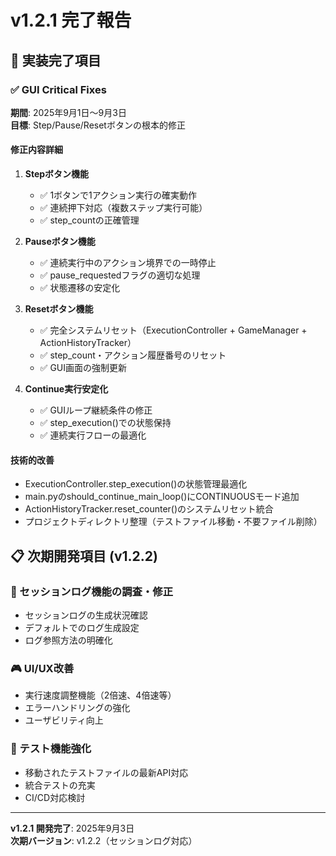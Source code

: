 # v1.2.1 完了報告

## 🎯 実装完了項目

### ✅ GUI Critical Fixes
**期間**: 2025年9月1日〜9月3日  
**目標**: Step/Pause/Resetボタンの根本的修正

#### 修正内容詳細
1. **Stepボタン機能**
   - ✅ 1ボタンで1アクション実行の確実動作
   - ✅ 連続押下対応（複数ステップ実行可能）
   - ✅ step_countの正確管理

2. **Pauseボタン機能**  
   - ✅ 連続実行中のアクション境界での一時停止
   - ✅ pause_requestedフラグの適切な処理
   - ✅ 状態遷移の安定化

3. **Resetボタン機能**
   - ✅ 完全システムリセット（ExecutionController + GameManager + ActionHistoryTracker）
   - ✅ step_count・アクション履歴番号のリセット
   - ✅ GUI画面の強制更新

4. **Continue実行安定化**
   - ✅ GUIループ継続条件の修正
   - ✅ step_execution()での状態保持
   - ✅ 連続実行フローの最適化

#### 技術的改善
- ExecutionController.step_execution()の状態管理最適化
- main.pyのshould_continue_main_loop()にCONTINUOUSモード追加
- ActionHistoryTracker.reset_counter()のシステムリセット統合
- プロジェクトディレクトリ整理（テストファイル移動・不要ファイル削除）

## 📋 次期開発項目 (v1.2.2)

### 🔄 セッションログ機能の調査・修正
- セッションログの生成状況確認
- デフォルトでのログ生成設定
- ログ参照方法の明確化

### 🎮 UI/UX改善
- 実行速度調整機能（2倍速、4倍速等）
- エラーハンドリングの強化
- ユーザビリティ向上

### 🧪 テスト機能強化
- 移動されたテストファイルの最新API対応
- 統合テストの充実
- CI/CD対応検討

---

**v1.2.1 開発完了**: 2025年9月3日  
**次期バージョン**: v1.2.2（セッションログ対応）